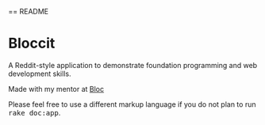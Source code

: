 == README

# Bloccit

A Reddit-style application to demonstrate foundation programming and web development skills.

Made with my mentor at [Bloc](http://bloc.io)

Please feel free to use a different markup language if you do not plan to run
<tt>rake doc:app</tt>.
